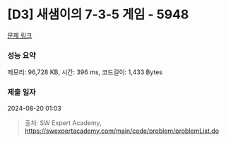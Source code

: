 # [D3] 새샘이의 7-3-5 게임 - 5948 

[문제 링크](https://swexpertacademy.com/main/code/problem/problemDetail.do?contestProbId=AWZ2IErKCwUDFAUQ) 

### 성능 요약

메모리: 96,728 KB, 시간: 396 ms, 코드길이: 1,433 Bytes

### 제출 일자

2024-08-20 01:03



> 출처: SW Expert Academy, https://swexpertacademy.com/main/code/problem/problemList.do
